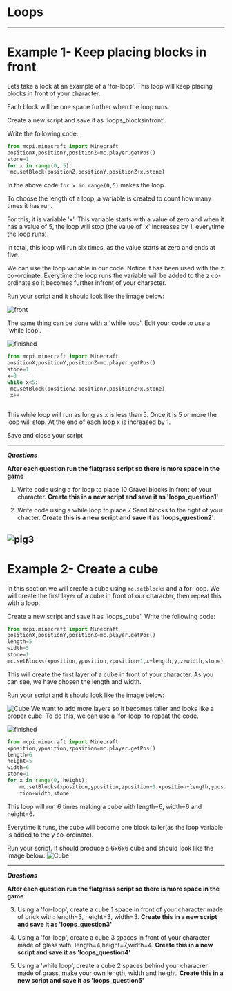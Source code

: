 # Loops
-----


# Example 1- Keep placing blocks in front

Lets take a look at an example of a 'for-loop'. This loop will keep placing blocks in front of your character.

Each block will be one space further when the loop runs. 

Create a new script and save it as 'loops_blocksinfront'.

Write the following code:

```python
from mcpi.minecraft import Minecraft
positionX,positionY,positionZ=mc.player.getPos()
stone=1
for x in range(0, 5):
 mc.setBlock(positionZ,positionY,positionZ+x,stone)
```
In the above code ```for x in range(0,5)``` makes the loop. 

To choose the length of a loop, a variable is created to count how many times it has run. 

For this, it is variable 'x'. This variable starts with a value of zero and when it has a value of 5, the loop will stop (the value of 'x' increases by 1, everytime the loop runs). 

In total, this loop will run six times, as the value starts at zero and ends at five. 

We can use the loop variable in our code. Notice it has been used with the z co-ordinate. Everytime the loop runs the variable will be added to the z co-ordinate so it becomes further infront of your character.


Run your script and it should look like the image below:

![front](http://s27.postimg.org/be5velxgz/infront_2.png)

The same thing can be done with a 'while loop'. Edit your code to use a 'while loop'.

![finished](http://s23.postimg.org/5kh0j3ttn/145889050226849.gif)
```python
from mcpi.minecraft import Minecraft
positionX,positionY,positionZ=mc.player.getPos()
stone=1
x=0
while x<5:
 mc.setBlock(positionZ,positionY,positionZ+x,stone)
 x++
 
 ````````
 
 This while loop will run as long as x is less than 5. Once it is 5 or more the loop will stop. At the end of each loop x is increased by 1.
 
 Save and close your script
 
 -----
***Questions***

**After each question run the flatgrass script so there is more space in the game**


1) Write code using a for loop to place 10 Gravel blocks in front of your character. **Create this in a new script and save it as 'loops_question1'**


2) Write code using a while loop to place 7 Sand blocks to the right of your chacter. **Create this is a new script and save it as 'loops_question2'**.

![pig3](http://i.imgur.com/hz2JDgj.gif)
-----
# Example 2- Create a cube

In this section we will create a cube using `mc.setblocks` and a for-loop. 
We will create the first layer of a cube in front of our character, then repeat this with a loop.

Create a new script and save it as 'loops_cube'.
Write the following code:
```python
from mcpi.minecraft import Minecraft
positionX,positionY,positionZ=mc.player.getPos()
length=5
width=5
stone=1
mc.setBlocks(xposition,yposition,zposition+1,x+length,y,z+width,stone)
```
This will create the first layer of a cube in front of your character. As you can see, we have chosen the length and width.

Run your script and it should look like the image below:

![Cube](http://s22.postimg.org/7clngq8dt/firstlayer_2.png
)
We want to add more layers so it becomes taller and looks like a proper cube. To do this, we can use a 'for-loop' to repeat the code.

![finished](http://s23.postimg.org/5kh0j3ttn/145889050226849.gif)
```python
from mcpi.minecraft import Minecraft
xposition,yposition,zposition=mc.player.getPos()
length=6
height=5
width=6
stone=1
for x in range(0, height):
    mc.setBlocks(xposition,yposition,zposition+1,xposition+length,yposition+x,zposi    
    tion+width,stone
```
This loop will run 6 times  making a cube with length=6, width=6 and height=6.

 Everytime it runs, the cube will become one block taller(as the loop variable is added to the y co-ordinate). 

Run your script. It should produce a 6x6x6 cube and should look like the image below:
![Cube](http://s13.postimg.org/5udnadj6v/cubeloop2.png
)


------
***Questions***

**After each question run the flatgrass script so there is more space in the game**

3) Using a 'for-loop', create a cube 1 space in front of your character made of brick with: length=3, height=3, width=3. 
**Create this in a new script and save it as 'loops_question3'**

4) Using a 'for-loop', create a cube 3 spaces in front of your character made of glass with: length=4,height=7,width=4. **Create this in a new script and save it as 'loops_question4'**

5) Using a 'while loop', create a cube 2 spaces behind your characrer made of grass, make your own length, width and height. **Create this in a new script and save it as 'loops_question5'**
